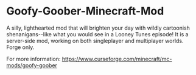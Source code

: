# Goofy-Goober-Minecraft-Mod

A silly, lighthearted mod that will brighten your day with wildly cartoonish shenanigans--like what you would see in a Looney Tunes episode! It is a server-side mod, working on both singleplayer and multiplayer worlds. Forge only.

For more information: https://www.curseforge.com/minecraft/mc-mods/goofy-goober
